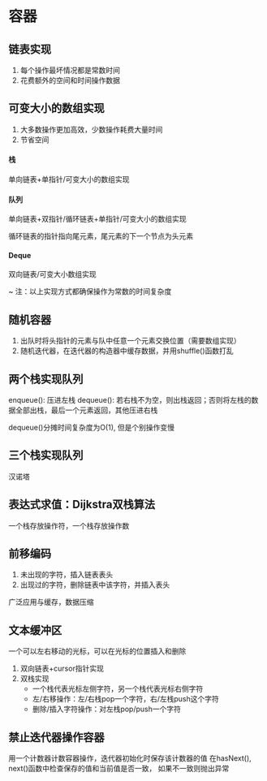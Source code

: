 # 容器

## 链表实现

1. 每个操作最坏情况都是常数时间
2. 花费额外的空间和时间操作数据

## 可变大小的数组实现

1. 大多数操作更加高效，少数操作耗费大量时间
2. 节省空间

#### 栈

单向链表+单指针/可变大小的数组实现

#### 队列

单向链表+双指针/循环链表+单指针/可变大小的数组实现

循环链表的指针指向尾元素，尾元素的下一个节点为头元素

#### Deque

双向链表/可变大小数组实现


~ 注：以上实现方式都确保操作为常数的时间复杂度

## 随机容器

1. 出队时将头指针的元素与队中任意一个元素交换位置（需要数组实现）
2. 随机迭代器，在迭代器的构造器中缓存数据，并用shuffle()函数打乱

## 两个栈实现队列

enqueue(): 压进左栈
dequeue(): 若右栈不为空，则出栈返回；否则将左栈的数据全部出栈，最后一个元素返回，其他压进右栈

dequeue()分摊时间复杂度为O(1), 但是个别操作变慢

## 三个栈实现队列

汉诺塔

## 表达式求值：Dijkstra双栈算法

一个栈存放操作符，一个栈存放操作数

## 前移编码

1. 未出现的字符，插入链表表头
2. 出现过的字符，删除链表中该字符，并插入表头

广泛应用与缓存，数据压缩

## 文本缓冲区

一个可以左右移动的光标，可以在光标的位置插入和删除

1. 双向链表+cursor指针实现
2. 双栈实现
    * 一个栈代表光标左侧字符，另一个栈代表光标右侧字符
    * 左/右移操作：左/右栈pop一个字符，右/左栈push这个字符
    * 删除/插入字符操作：对左栈pop/push一个字符

## 禁止迭代器操作容器

用一个计数器计数容器操作，迭代器初始化时保存该计数器的值
在hasNext(), next()函数中检查保存的值和当前值是否一致，
如果不一致则抛出异常
